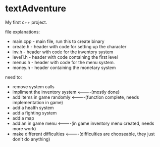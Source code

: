 textAdventure
=============
My first c++ project.

file explanations:
* main.cpp - main file, run this to create binary
* create.h - header with code for setting up the character
* inv.h - header with code for the inventory system
* level1.h - header with code containing the first level
* menus.h - header with code for the menu system.
* money.h - header containing the monetary system

need to:
* remove system calls
* impliment the inventory system <----(mostly done)
* add items in game randomly <----(function complete, needs implementation in game)
* add a health system
* add a fighting system
* add a map
* add an in game menu <----(in game inventory menu created, needs more work)
* make different difficulties <----(difficulties are chooseable, they just don't do anything)
